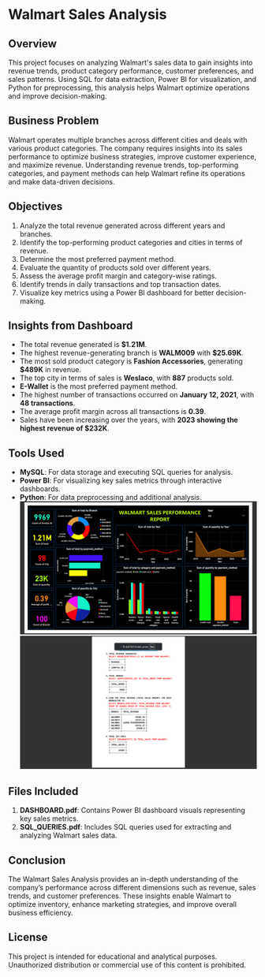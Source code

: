# Walmart Sales Analysis

## Overview
This project focuses on analyzing Walmart's sales data to gain insights into revenue trends, product category performance, customer preferences, and sales patterns. Using SQL for data extraction, Power BI for visualization, and Python for preprocessing, this analysis helps Walmart optimize operations and improve decision-making.

## Business Problem

Walmart operates multiple branches across different cities and deals with various product categories. The company requires insights into its sales performance to optimize business strategies, improve customer experience, and maximize revenue. Understanding revenue trends, top-performing categories, and payment methods can help Walmart refine its operations and make data-driven decisions.

## Objectives

1. Analyze the total revenue generated across different years and branches.
2. Identify the top-performing product categories and cities in terms of revenue.
3. Determine the most preferred payment method.
4. Evaluate the quantity of products sold over different years.
5. Assess the average profit margin and category-wise ratings.
6. Identify trends in daily transactions and top transaction dates.
7. Visualize key metrics using a Power BI dashboard for better decision-making.

## Insights from Dashboard

- The total revenue generated is **\$1.21M**.
- The highest revenue-generating branch is **WALM009** with **\$25.69K**.
- The most sold product category is **Fashion Accessories**, generating **\$489K** in revenue.
- The top city in terms of sales is **Weslaco**, with **887** products sold.
- **E-Wallet** is the most preferred payment method.
- The highest number of transactions occurred on **January 12, 2021**, with **48 transactions**.
- The average profit margin across all transactions is **0.39**.
- Sales have been increasing over the years, with **2023 showing the highest revenue of \$232K**.

## Tools Used

- **MySQL**: For data storage and executing SQL queries for analysis.
- **Power BI**: For visualizing key sales metrics through interactive dashboards.
- **Python**: For data preprocessing and additional analysis.
![image_anti](https://github.com/Pdeep666/POWERBI/blob/71c2f3a13f0226b3cef6729555530cb0ba8cada3/WALMART_SALES_ANALYSIS/Screenshot%20(202).png)
![image_anti](https://github.com/Pdeep666/POWERBI/blob/0708cdd3e191c96a1efe3a8b3cde554a7c88c3ed/WALMART_SALES_ANALYSIS/Screenshot%20(203).png)
## Files Included

1. **DASHBOARD.pdf**: Contains Power BI dashboard visuals representing key sales metrics.
2. **SQL\_QUERIES.pdf**: Includes SQL queries used for extracting and analyzing Walmart sales data.

## Conclusion

The Walmart Sales Analysis provides an in-depth understanding of the company’s performance across different dimensions such as revenue, sales trends, and customer preferences. These insights enable Walmart to optimize inventory, enhance marketing strategies, and improve overall business efficiency.

## License
This project is intended for educational and analytical purposes. Unauthorized distribution or commercial use of this content is prohibited.

